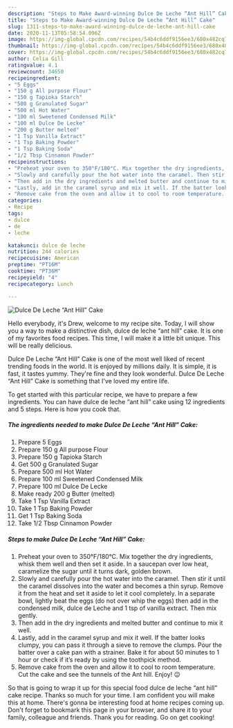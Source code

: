 ```yaml
---
description: "Steps to Make Award-winning Dulce De Leche “Ant Hill” Cake"
title: "Steps to Make Award-winning Dulce De Leche “Ant Hill” Cake"
slug: 1311-steps-to-make-award-winning-dulce-de-leche-ant-hill-cake
date: 2020-11-13T05:58:54.096Z
image: https://img-global.cpcdn.com/recipes/54b4c6ddf9156ee3/680x482cq70/dulce-de-leche-ant-hill-cake-recipe-main-photo.jpg
thumbnail: https://img-global.cpcdn.com/recipes/54b4c6ddf9156ee3/680x482cq70/dulce-de-leche-ant-hill-cake-recipe-main-photo.jpg
cover: https://img-global.cpcdn.com/recipes/54b4c6ddf9156ee3/680x482cq70/dulce-de-leche-ant-hill-cake-recipe-main-photo.jpg
author: Celia Gill
ratingvalue: 4.1
reviewcount: 34650
recipeingredient:
- "5 Eggs"
- "150 g All purpose Flour"
- "150 g Tapioka Starch"
- "500 g Granulated Sugar"
- "500 ml Hot Water"
- "100 ml Sweetened Condensed Milk"
- "100 ml Dulce De Lecke"
- "200 g Butter melted"
- "1 Tsp Vanilla Extract"
- "1 Tsp Baking Powder"
- "1 Tsp Baking Soda"
- "1/2 Tbsp Cinnamon Powder"
recipeinstructions:
- "Preheat your oven to 350°F/180°C. Mix together the dry ingredients, whisk them well and then set it aside. In a saucepan over low heat, caramelize the sugar until it turns dark, golden brown."
- "Slowly and carefully pour the hot water into the caramel. Then stir it until the caramel dissolves into the water and becomes a thin syrup. Remove it from the heat and set it aside to let it cool completely. In a separate bowl, lightly beat the eggs (do not over whip the eggs) then add in the condensed milk, dulce de Leche and 1 tsp of vanilla extract. Then mix gently."
- "Then add in the dry ingredients and melted butter and continue to mix it well."
- "Lastly, add in the caramel syrup and mix it well. If the batter looks clumpy, you can pass it through a sieve to remove the clumps. Pour the batter over a cake pan with a strainer. Bake it for about 50 minutes to 1 hour or check if it’s ready by using the toothpick method."
- "Remove cake from the oven and allow it to cool to room temperature. Cut the cake and see the tunnels of the Ant hill. Enjoy! 😉"
categories:
- Recipe
tags:
- dulce
- de
- leche

katakunci: dulce de leche 
nutrition: 244 calories
recipecuisine: American
preptime: "PT16M"
cooktime: "PT36M"
recipeyield: "4"
recipecategory: Lunch

---
```



![Dulce De Leche “Ant Hill” Cake](https://img-global.cpcdn.com/recipes/54b4c6ddf9156ee3/680x482cq70/dulce-de-leche-ant-hill-cake-recipe-main-photo.jpg)

Hello everybody, it's Drew, welcome to my recipe site. Today, I will show you a way to make a distinctive dish, dulce de leche “ant hill” cake. It is one of my favorites food recipes. This time, I will make it a little bit unique. This will be really delicious.



Dulce De Leche “Ant Hill” Cake is one of the most well liked of recent trending foods in the world. It is enjoyed by millions daily. It is simple, it is fast, it tastes yummy. They're fine and they look wonderful. Dulce De Leche “Ant Hill” Cake is something that I've loved my entire life.


To get started with this particular recipe, we have to prepare a few ingredients. You can have dulce de leche “ant hill” cake using 12 ingredients and 5 steps. Here is how you cook that.

<!--inarticleads1-->

##### The ingredients needed to make Dulce De Leche “Ant Hill” Cake:

1. Prepare 5 Eggs
1. Prepare 150 g All purpose Flour
1. Prepare 150 g Tapioka Starch
1. Get 500 g Granulated Sugar
1. Prepare 500 ml Hot Water
1. Prepare 100 ml Sweetened Condensed Milk
1. Prepare 100 ml Dulce De Lecke
1. Make ready 200 g Butter (melted)
1. Take 1 Tsp Vanilla Extract
1. Take 1 Tsp Baking Powder
1. Get 1 Tsp Baking Soda
1. Take 1/2 Tbsp Cinnamon Powder




<!--inarticleads2-->

##### Steps to make Dulce De Leche “Ant Hill” Cake:

1. Preheat your oven to 350°F/180°C. Mix together the dry ingredients, whisk them well and then set it aside. In a saucepan over low heat, caramelize the sugar until it turns dark, golden brown.
1. Slowly and carefully pour the hot water into the caramel. Then stir it until the caramel dissolves into the water and becomes a thin syrup. Remove it from the heat and set it aside to let it cool completely. In a separate bowl, lightly beat the eggs (do not over whip the eggs) then add in the condensed milk, dulce de Leche and 1 tsp of vanilla extract. Then mix gently.
1. Then add in the dry ingredients and melted butter and continue to mix it well.
1. Lastly, add in the caramel syrup and mix it well. If the batter looks clumpy, you can pass it through a sieve to remove the clumps. Pour the batter over a cake pan with a strainer. Bake it for about 50 minutes to 1 hour or check if it’s ready by using the toothpick method.
1. Remove cake from the oven and allow it to cool to room temperature. Cut the cake and see the tunnels of the Ant hill. Enjoy! 😉




So that is going to wrap it up for this special food dulce de leche “ant hill” cake recipe. Thanks so much for your time. I am confident you will make this at home. There's gonna be interesting food at home recipes coming up. Don't forget to bookmark this page in your browser, and share it to your family, colleague and friends. Thank you for reading. Go on get cooking!
